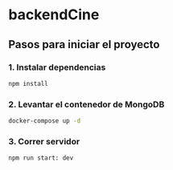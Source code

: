 # backendCine

## Pasos para iniciar el proyecto

### 1. Instalar dependencias

```bash
npm install
```

### 2. Levantar el contenedor de MongoDB

```bash
docker-compose up -d
```

### 3. Correr servidor

```bash
npm run start: dev
```
